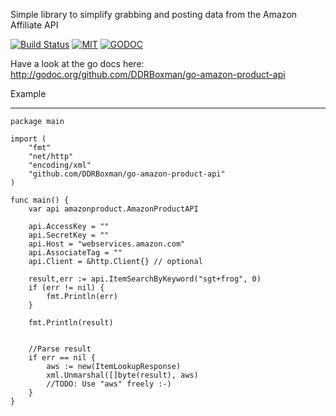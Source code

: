 Simple library to simplify grabbing and posting data from the Amazon Affiliate API

[![Build Status](https://travis-ci.org/DDRBoxman/go-amazon-product-api.svg?branch=master)](https://travis-ci.org/DDRBoxman/go-amazon-product-api)
[![MIT](http://img.shields.io/badge/license-MIT-green.svg)](LICENSE) [![GODOC](http://img.shields.io/badge/godoc-reference-blue.svg)](https://godoc.org/github.com/DDRBoxman/go-amazon-product-api)


Have a look at the go docs here:
http://godoc.org/github.com/DDRBoxman/go-amazon-product-api

Example
_______

	package main

	import (
		"fmt"
		"net/http"
		"encoding/xml"
		"github.com/DDRBoxman/go-amazon-product-api"
	)

	func main() {
		var api amazonproduct.AmazonProductAPI

		api.AccessKey = ""
		api.SecretKey = ""
		api.Host = "webservices.amazon.com"
		api.AssociateTag = ""
		api.Client = &http.Client{} // optional

		result,err := api.ItemSearchByKeyword("sgt+frog", 0)
		if (err != nil) {
			fmt.Println(err)
		}

		fmt.Println(result)


		//Parse result
		if err == nil {
			aws := new(ItemLookupResponse)
			xml.Unmarshal([]byte(result), aws)
			//TODO: Use "aws" freely :-)
		}
	}

